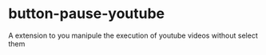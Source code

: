 # button-pause-youtube
A extension to you manipule the execution of youtube videos without select them
